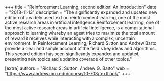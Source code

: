 +++
title = "Reinforcement Learning, second edition: An Introduction"
date = "2018-11-13"
description = "The significantly expanded and updated new edition of a widely used text on reinforcement learning, one of the most active research areas in artificial intelligence.Reinforcement learning, one of the most active research areas in artificial intelligence, is a computational approach to learning whereby an agent tries to maximize the total amount of reward it receives while interacting with a complex, uncertain environment. In Reinforcement Learning, Richard Sutton and Andrew Barto provide a clear and simple account of the field's key ideas and algorithms. This second edition has been significantly expanded and updated, presenting new topics and updating coverage of other topics."

[extra]
authors = "Richard S. Sutton, Andrew G. Barto"
web = "https://www.andrew.cmu.edu/course/10-703/textbook/"
+++